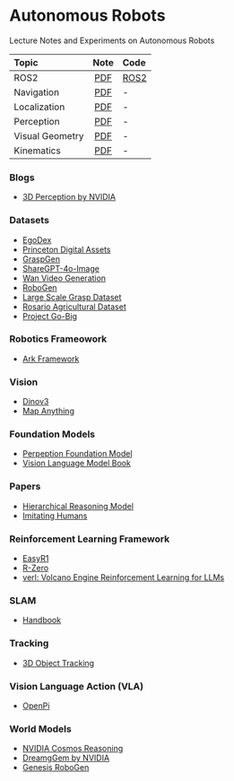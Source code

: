 # Autonomous Robots

Lecture Notes and Experiments on Autonomous Robots

| **Topic** | **Note** | **Code** |
| :--- | :---: | :--- |
| ROS2 | [PDF](https://drive.google.com/file/d/1LaWyp9g2lKIGXSB5wsFIJdPkhkGgJtfK/view?usp=sharing) | [ROS2](ros2) |
| Navigation | [PDF](https://drive.google.com/file/d/1UzeNSkWWHATLXmAEcyfabvVfhwmRMu5V/view?usp=sharing) | - |
| Localization | [PDF](https://drive.google.com/file/d/1nyhgjG2B07__5PhBgBXe9yiMRfqCk8Bm/view?usp=sharing) | - |
| Perception | [PDF](https://drive.google.com/file/d/1tZcBpqq-5jJ2vID9ryoN6sflCSZ9sJsk/view?usp=sharing) | - |
| Visual Geometry | [PDF](https://drive.google.com/file/d/1mW31Csyx3tbVoknNvRaBG17z1x5YXhbv/view?usp=sharing) | - | 
| Kinematics | [PDF](https://drive.google.com/file/d/1BGR3RCgn05K2cvbFuy3s8DrGYGJIbtZS/view?usp=sharing) | - |


### Blogs
- [3D Perception by NVIDIA](https://developer.nvidia.com/blog/r2d2-building-ai-based-3d-robot-perception-and-mapping-with-nvidia-research/)
  
### Datasets

- [EgoDex](https://arxiv.org/pdf/2505.11709)
- [Princeton Digital Assets](https://princeton-vl.github.io/infinigen-sim/)
- [GraspGen](https://graspgen.github.io/)
- [ShareGPT-4o-Image](https://github.com/FreedomIntelligence/ShareGPT-4o-Image)
- [Wan Video Generation](https://github.com/Wan-Video/Wan2.2?tab=readme-ov-file)
- [RoboGen](https://arxiv.org/pdf/2311.01455)
- [Large Scale Grasp Dataset](https://research.nvidia.com/publication/2021-05_acronym-large-scale-grasp-dataset-based-simulation)
- [Rosario Agricultural Dataset](https://cifasis.github.io/rosariov2/)
- [Project Go-Big](https://www.figure.ai/news/project-go-big)


### Robotics Frameowork

- [Ark Framework](https://github.com/Robotics-Ark/ark_framework)

### Vision

- [Dinov3](https://ai.meta.com/blog/dinov3-self-supervised-vision-model)
- [Map Anything](https://map-anything.github.io/)

### Foundation Models

- [Perpeption Foundation Model](https://ai.meta.com/blog/meta-fair-updates-perception-localization-reasoning/)
- [Vision Language Model Book](https://books.google.com.ph/books?hl=en&lr=&id=EnqCEQAAQBAJ&oi=fnd&pg=PA228&ots=gd6NsKrxmc&sig=xrZ7-mB00G-w_QyRlAXGEhfLNAU&redir_esc=y#v=onepage&q&f=false)

### Papers

- [Hierarchical Reasoning Model](https://github.com/sapientinc/HRM/)
- [Imitating Humans](https://kimhanjung.github.io/UniSkill/)

### Reinforcement Learning Framework

- [EasyR1](https://github.com/hiyouga/EasyR1)
- [R-Zero](https://github.com/Chengsong-Huang/R-Zero)
- [verl: Volcano Engine Reinforcement Learning for LLMs](https://github.com/volcengine/verl)


### SLAM

- [Handbook](http://asrl.utias.utoronto.ca/~tdb/slam/)

### Tracking

- [3D Object Tracking](https://light.princeton.edu/publication/inverse-rendering-tracking/)

### Vision Language Action (VLA)

- [OpenPi](https://github.com/Physical-Intelligence/openpi)

### World Models

- [NVIDIA Cosmos Reasoning](https://research.nvidia.com/labs/dir/cosmos-reason1/)
- [DreamgGem by NVIDIA](https://research.nvidia.com/labs/gear/dreamgen/)
- [Genesis RoboGen](https://github.com/Genesis-Embodied-AI/RoboGen)

